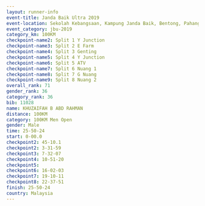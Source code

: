 ```yaml
---
layout: runner-info 
event-title: Janda Baik Ultra 2019
event-location: Sekolah Kebangsaan, Kampung Janda Baik, Bentong, Pahang, Malaysia
event_category: jbu-2019 
category_km: 100KM 
checkpoint-name2: Split 1 Y Junction  
checkpoint-name3: Split 2 E Farm  
checkpoint-name4: Split 3 Genting  
checkpoint-name5: Split 4 Y Junction 
checkpoint-name6: Split 5 ATV 
checkpoint-name7: Split 6 Nuang 1 
checkpoint-name8: Split 7 G Nuang 
checkpoint-name9: Split 8 Nuang 2 
overall_rank: 71
gender_rank: 36
category_rank: 36
bib: 11028
name: KHUZAIFAH B ABD RAHMAN
distance: 100KM
category: 100KM Men Open
gender: Male
time: 25-50-24
start: 0-00.0
checkpoint2: 45-10.1
checkpoint2: 3-31-59
checkpoint3: 7-32-07
checkpoint4: 10-51-20
checkpoint5: 
checkpoint6: 16-02-03
checkpoint7: 19-10-11
checkpoint8: 22-37-51
finish: 25-50-24
country: Malaysia
---
```

